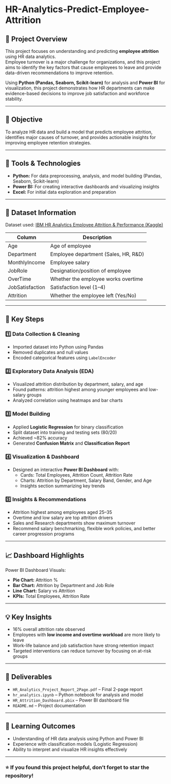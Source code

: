 # HR-Analytics-Predict-Employee-Attrition


## 📝 Project Overview
This project focuses on understanding and predicting **employee attrition** using HR data analytics.  
Employee turnover is a major challenge for organizations, and this project aims to identify the key factors that cause employees to leave and provide data-driven recommendations to improve retention.

Using **Python (Pandas, Seaborn, Scikit-learn)** for analysis and **Power BI** for visualization, this project demonstrates how HR departments can make evidence-based decisions to improve job satisfaction and workforce stability.

---

## 🎯 Objective
To analyze HR data and build a model that predicts employee attrition, identifies major causes of turnover, and provides actionable insights for improving employee retention strategies.

---

## 🧰 Tools & Technologies
- **Python:** For data preprocessing, analysis, and model building (Pandas, Seaborn, Scikit-learn)  
- **Power BI:** For creating interactive dashboards and visualizing insights  
- **Excel:** For initial data exploration and preparation  

---

## 📂 Dataset Information
Dataset used: [IBM HR Analytics Employee Attrition & Performance (Kaggle)](https://www.kaggle.com/pavansubhasht/ibm-hr-analytics-attrition-dataset)

| Column | Description |
|---------|-------------|
| Age | Age of employee |
| Department | Employee department (Sales, HR, R&D) |
| MonthlyIncome | Employee salary |
| JobRole | Designation/position of employee |
| OverTime | Whether the employee works overtime |
| JobSatisfaction | Satisfaction level (1–4) |
| Attrition | Whether the employee left (Yes/No) |

---

## 🧮 Key Steps

### **1️⃣ Data Collection & Cleaning**
- Imported dataset into Python using Pandas  
- Removed duplicates and null values  
- Encoded categorical features using `LabelEncoder`

### **2️⃣ Exploratory Data Analysis (EDA)**
- Visualized attrition distribution by department, salary, and age  
- Found patterns: attrition highest among younger employees and low-salary groups  
- Analyzed correlation using heatmaps and bar charts

### **3️⃣ Model Building**
- Applied **Logistic Regression** for binary classification  
- Split dataset into training and testing sets (80/20)  
- Achieved ~82% accuracy  
- Generated **Confusion Matrix** and **Classification Report**

### **4️⃣ Visualization & Dashboard**
- Designed an interactive **Power BI Dashboard** with:
  - Cards: Total Employees, Attrition Count, Attrition Rate  
  - Charts: Attrition by Department, Salary Band, Gender, and Age  
  - Insights section summarizing key trends  

### **5️⃣ Insights & Recommendations**
- Attrition highest among employees aged 25–35  
- Overtime and low salary are top attrition drivers  
- Sales and Research departments show maximum turnover  
- Recommend salary benchmarking, flexible work policies, and better career progression programs  

---

## 📈 Dashboard Highlights
Power BI Dashboard Visuals:
- **Pie Chart:** Attrition %  
- **Bar Chart:** Attrition by Department and Job Role  
- **Line Chart:** Salary vs Attrition  
- **KPIs:** Total Employees, Attrition Rate  

---

## 💡 Key Insights
- 16% overall attrition rate observed  
- Employees with **low income and overtime workload** are more likely to leave  
- Work-life balance and job satisfaction have strong retention impact  
- Targeted interventions can reduce turnover by focusing on at-risk groups  

---

## 📎 Deliverables
- `HR_Analytics_Project_Report_2Page.pdf` – Final 2-page report  
- `hr_analytics.ipynb` – Python notebook for analysis and model  
- `HR_Attrition_Dashboard.pbix` – Power BI dashboard file  
- `README.md` – Project documentation  

---

## 🧠 Learning Outcomes
- Understanding of HR data analysis using Python and Power BI  
- Experience with classification models (Logistic Regression)  
- Ability to interpret and visualize HR insights effectively  

---

### ⭐ If you found this project helpful, don’t forget to star the repository!
